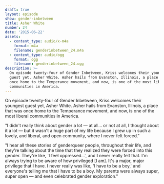 ```yaml
---
draft: true
layout: episode
show: gender-inbetween
title: Asher White
number: 24
date: '2015-06-22'
assets:
  - content_type: audio/x-m4a
    format: m4a
    filename: genderinbetween_24.m4a
  - content_type: audio/ogg
    format: ogg
    filename: genderinbetween_24.ogg
description: >-
  On episode twenty-four of Gender Inbetween, Kriss welcomes their youngest
  guest yet, Asher White. Asher hails from Evanston, Illinois, a place that was
  once home to the Temperance movement, and now, is one of the most liberal
  communities in America.
---
```

On episode twenty-four of Gender Inbetween, Kriss welcomes their youngest guest yet, Asher White. Asher hails from Evanston, Illinois, a place that was once home to the Temperance movement, and now, is one of the most liberal communities in America.

"I didn't really think about gender a lot &mdash; at all... or not at all, I thought about it a lot &mdash; but it wasn't a huge part of my life because I grew up in such a lovely, and liberal, and open community, where I never felt forced."

"I hear all these stories of genderqueer people, throughout their life, and they're talking about the time that they realized they were forced into this gender. They're like, 'I feel oppressed...', and I never really felt that. I'm always trying to be aware of how privileged [I am]. It's a major, major privilege that I have. I never really was like, 'I have to be a boy,' and everyone's telling me that I have to be a boy. My parents were always super, super open &mdash; and even celebrated gender exploration."